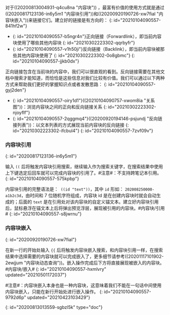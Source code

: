 对于((20200813004931-q4cu8na "内容块")) ，最富有价值的使用方式就是通过((20200817123136-in6y5m1 "内容块引用"))和((20200920190726-xw7fial "内容块嵌入"))来链接它们。建立好的链接是有方向的：
{: id="20210104090557-841hf2w"}

* {: id="20210104090557-b5ngr4n"}正向链接（Forwardlink），即当前内容块使用了哪些其他内容块
  {: id="20210302223302-qqrbyfr"}
* {: id="20210104090557-v1h50ji"}反向链接（Backlink），即当前内容块被那些其他内容块使用了
  {: id="20210302223302-0o8gbmc"}
{: id="20210104090557-jjkb0dx"}

正向链接包含在当前块的内容中，我们可以很直观的看到。反向链接需要在其他文档中搜索才能知道，而恰恰是这些信息对我们比较有价值。我们可以通过以下两种方式来帮助我们更好的掌握知识点或者发散思路：
{: id="20210104090557-gyj2den"}

* {: id="20210104090557-oiry1d1"}((20210104090757-xwom8ia "关系图"))：浏览内容块之间的正向和反向链接关系
  {: id="20210302223302-njoyflf"}
* {: id="20210104090557-2qggmq4"}((20200920194146-psjundj "反向链接列表"))：以文本列表的方式展现当前内容块的反向链接
  {: id="20210302223302-ifcbul4"}
{: id="20210104090557-7zvf09v"}

### 内容块引用
{: id="20200817123136-in6y5m1"}

输入 `((` 后将触发内容块引用搜索，继续输入作为搜索关键字，在搜索结果中使用上下键选定后回车就可以完成内容块的引用了。#注意#：不支持跨笔记本引用。
{: id="20210104090557-575kpbp"}

内容块引用的完整语法是：` ((id "text"))`，其中 `id` 形如： `202008250000-a1b2c3d`，由时间和 7 位随机字符组成，内容块 id 是在创建内容块时就会自动生成的；后面的 `text` 是在引用处对该内容块的自定义锚文本。建立好内容块引用后，鼠标悬浮在锚文本上后将弹出预览浮层，展现被引用的内容块。#内容块/引用#
{: id="20210104090557-s8jwrnu"}

### 内容块嵌入
{: id="20200920190726-xw7fial"}

在新一行的开始处输入 `{{` 后将触发内容块嵌入搜索，和内容块引用一样，在搜索结果中选择需要的内容块就可以完成嵌入了，更多细节请参考((20201117101902-2ewjjum "内容块动态查询"))。嵌入操作完成后下方将直接展现被嵌入的内容块。#内容块/嵌入#
{: id="20210104090557-hxmlvry" updated="20210501172037"}

#注意#：内容块嵌入本身也是一种内容块，这意味着我们不能在一句话中间使用内容块嵌入，只能在新行开始处进行嵌入操作。
{: id="20210104090557-9792d6p" updated="20210423103429"}


{: id="20200813013559-sgbzl5k" type="doc"}
